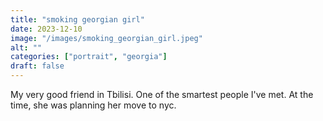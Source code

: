 ```yaml
---
title: "smoking georgian girl"
date: 2023-12-10
image: "/images/smoking_georgian_girl.jpeg"
alt: ""
categories: ["portrait", "georgia"]
draft: false
---
```


My very good friend in Tbilisi. One of the smartest people I've met. At the time, she was planning her move to nyc.